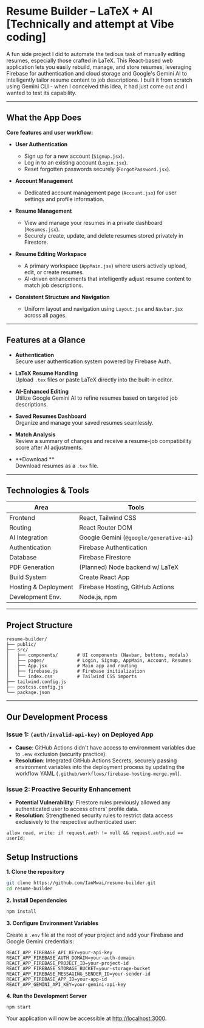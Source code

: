 # Resume Builder – LaTeX + AI [Technically and attempt at Vibe coding]

A fun side project I did to automate the tedious task of manually editing resumes, especially those crafted in LaTeX. This React-based web application lets you easily rebuild, manage, and store resumes, leveraging Firebase for authentication and cloud storage and Google's Gemini AI to intelligently tailor resume content to job descriptions. I built it from scratch using Gemini CLI - when I conceived this idea, it had just come out and I wanted to test its capability.

---

## What the App Does

**Core features and user workflow:**

- **User Authentication**  
  - Sign up for a new account (`Signup.jsx`).  
  - Log in to an existing account (`Login.jsx`).  
  - Reset forgotten passwords securely (`ForgotPassword.jsx`).

- **Account Management**  
  - Dedicated account management page (`Account.jsx`) for user settings and profile information.

- **Resume Management**  
  - View and manage your resumes in a private dashboard (`Resumes.jsx`).  
  - Securely create, update, and delete resumes stored privately in Firestore.

- **Resume Editing Workspace**  
  - A primary workspace (`AppMain.jsx`) where users actively upload, edit, or create resumes.  
  - AI-driven enhancements that intelligently adjust resume content to match job descriptions.

- **Consistent Structure and Navigation**  
  - Uniform layout and navigation using `Layout.jsx` and `Navbar.jsx` across all pages.

---

## Features at a Glance

- **Authentication**  
  Secure user authentication system powered by Firebase Auth.

- **LaTeX Resume Handling**  
  Upload `.tex` files or paste LaTeX directly into the built-in editor.

- **AI-Enhanced Editing**  
  Utilize Google Gemini AI to refine resumes based on targeted job descriptions.

- **Saved Resumes Dashboard**  
  Organize and manage your saved resumes seamlessly.

- **Match Analysis**  
  Review a summary of changes and receive a resume-job compatibility score after AI adjustments.

- **Download **  
  Download resumes as a `.tex` file.

---

## Technologies & Tools

| Area                 | Tools                                       |
|----------------------|---------------------------------------------|
| Frontend             | React, Tailwind CSS                          |
| Routing              | React Router DOM                             |
| AI Integration       | Google Gemini (`@google/generative-ai`)      |
| Authentication       | Firebase Authentication                      |
| Database             | Firebase Firestore                           |
| PDF Generation       | (Planned) Node backend w/ LaTeX              |
| Build System         | Create React App                             |
| Hosting & Deployment | Firebase Hosting, GitHub Actions             |
| Development Env.     | Node.js, npm                                 |

---

## Project Structure

```
resume-builder/
├── public/
├── src/
│   ├── components/       # UI components (Navbar, buttons, modals)
│   ├── pages/            # Login, Signup, AppMain, Account, Resumes
│   ├── App.jsx           # Main app and routing
│   ├── firebase.js       # Firebase initialization
│   └── index.css         # Tailwind CSS imports
├── tailwind.config.js
├── postcss.config.js
└── package.json
```

---

## Our Development Process

### Issue 1: `(auth/invalid-api-key)` on Deployed App
- **Cause**: GitHub Actions didn't have access to environment variables due to `.env` exclusion (security practice).
- **Resolution**: Integrated GitHub Actions Secrets, securely passing environment variables into the deployment process by updating the workflow YAML (`.github/workflows/firebase-hosting-merge.yml`).

### Issue 2: Proactive Security Enhancement
- **Potential Vulnerability**: Firestore rules previously allowed any authenticated user to access others' profile data.
- **Resolution**: Strengthened security rules to restrict data access exclusively to the respective authenticated user:
```firestore
allow read, write: if request.auth != null && request.auth.uid == userId;
```

## Setup Instructions

**1. Clone the repository**

```bash
git clone https://github.com/IanMwai/resume-builder.git
cd resume-builder
```

**2. Install Dependencies**

```bash
npm install
```

**3. Configure Environment Variables**

Create a `.env` file at the root of your project and add your Firebase and Google Gemini credentials:

```
REACT_APP_FIREBASE_API_KEY=your-api-key
REACT_APP_FIREBASE_AUTH_DOMAIN=your-auth-domain
REACT_APP_FIREBASE_PROJECT_ID=your-project-id
REACT_APP_FIREBASE_STORAGE_BUCKET=your-storage-bucket
REACT_APP_FIREBASE_MESSAGING_SENDER_ID=your-sender-id
REACT_APP_FIREBASE_APP_ID=your-app-id
REACT_APP_GEMINI_API_KEY=your-gemini-api-key
```

**4. Run the Development Server**

```bash
npm start
```

Your application will now be accessible at [http://localhost:3000](http://localhost:3000).

